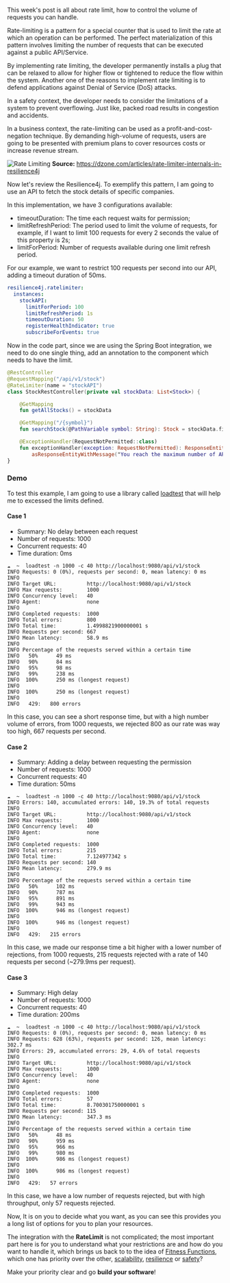 This week's post is all about rate limit, how to control the volume of requests you can handle.

Rate-limiting is a pattern for a special counter that is used to limit the rate at which an operation can be performed. The perfect materialization of this pattern involves limiting the number of requests that can be executed against a public API/Service.

By implementing rate limiting, the developer permanently installs a plug that can be relaxed to allow for higher flow or tightened to reduce the flow within the system. Another one of the reasons to implement rate limiting is to defend applications against Denial of Service (DoS) attacks.

In a safety context, the developer needs to consider the limitations of a system to prevent overflowing. Just like, packed road results in congestion and accidents.

In a business context, the rate-limiting can be used as a profit-and-cost-negation technique. By demanding high-volume of requests, users are going to be presented with premium plans to cover resources costs or increase revenue stream.

![Rate Limiting](/images/d/188e2e7caeec4cbc705a8a7f9032a013)
**Source:** https://dzone.com/articles/rate-limiter-internals-in-resilience4j

Now let's review the Resilience4j. To exemplify this pattern, I am going to use an API to fetch the stock details of specific companies.

In this implementation, we have 3 configurations available:

- timeoutDuration: The time each request waits for permission;
- limitRefreshPeriod: The period used to limit the volume of requests, for example, if I want to limit 100 requests for every 2 seconds the value of this property is 2s;
- limitForPeriod: Number of requests available during one limit refresh period.

For our example, we want to restrict 100 requests per second into our API, adding a timeout duration of 50ms.

```yaml
resilience4j.ratelimiter:
  instances:
    stockAPI:
      limitForPeriod: 100
      limitRefreshPeriod: 1s
      timeoutDuration: 50
      registerHealthIndicator: true
      subscribeForEvents: true
```

Now in the code part, since we are using the Spring Boot integration, we need to do one single thing, add an annotation to the component which needs to have the limit.

```kotlin
@RestController
@RequestMapping("/api/v1/stock")
@RateLimiter(name = "stockAPI")
class StockRestController(private val stockData: List<Stock>) {

    @GetMapping
    fun getAllStocks() = stockData

    @GetMapping("/{symbol}")
    fun searchStock(@PathVariable symbol: String): Stock = stockData.findBySymbol(symbol)

    @ExceptionHandler(RequestNotPermitted::class)
    fun exceptionHandler(exception: RequestNotPermitted): ResponseEntity<ErrorDetails> =
        asResponseEntityWithMessage("You reach the maximum number of API calls")
}
```

### Demo

To test this example, I am going to use a library called [loadtest](https://www.npmjs.com/package/loadtest) that will help me to excessed the limits defined.

#### Case 1

- Summary: No delay between each request
- Number of requests: 1000
- Concurrent requests: 40
- Time duration: 0ms

```
☁  ~  loadtest -n 1000 -c 40 http://localhost:9080/api/v1/stock
INFO Requests: 0 (0%), requests per second: 0, mean latency: 0 ms
INFO
INFO Target URL:          http://localhost:9080/api/v1/stock
INFO Max requests:        1000
INFO Concurrency level:   40
INFO Agent:               none
INFO
INFO Completed requests:  1000
INFO Total errors:        800
INFO Total time:          1.4998821900000001 s
INFO Requests per second: 667
INFO Mean latency:        58.9 ms
INFO
INFO Percentage of the requests served within a certain time
INFO   50%      49 ms
INFO   90%      84 ms
INFO   95%      98 ms
INFO   99%      238 ms
INFO  100%      250 ms (longest request)
INFO
INFO  100%      250 ms (longest request)
INFO
INFO   429:   800 errors
```

In this case, you can see a short response time, but with a high number volume of errors, from 1000 requests, we rejected 800 as our rate was way too high, 667 requests per second.

#### Case 2

- Summary: Adding a delay between requesting the permission
- Number of requests: 1000
- Concurrent requests: 40
- Time duration: 50ms

```
☁  ~  loadtest -n 1000 -c 40 http://localhost:9080/api/v1/stock
INFO Errors: 140, accumulated errors: 140, 19.3% of total requests
INFO
INFO Target URL:          http://localhost:9080/api/v1/stock
INFO Max requests:        1000
INFO Concurrency level:   40
INFO Agent:               none
INFO
INFO Completed requests:  1000
INFO Total errors:        215
INFO Total time:          7.124977342 s
INFO Requests per second: 140
INFO Mean latency:        279.9 ms
INFO
INFO Percentage of the requests served within a certain time
INFO   50%      102 ms
INFO   90%      787 ms
INFO   95%      891 ms
INFO   99%      943 ms
INFO  100%      946 ms (longest request)
INFO
INFO  100%      946 ms (longest request)
INFO
INFO   429:   215 errors
```

In this case, we made our response time a bit higher with a lower number of rejections, from 1000 requests, 215 requests rejected with a rate of 140 requests per second (~279.9ms per request).

#### Case 3

- Summary: High delay
- Number of requests: 1000
- Concurrent requests: 40
- Time duration: 200ms

```
☁  ~  loadtest -n 1000 -c 40 http://localhost:9080/api/v1/stock
INFO Requests: 0 (0%), requests per second: 0, mean latency: 0 ms
INFO Requests: 628 (63%), requests per second: 126, mean latency: 302.7 ms
INFO Errors: 29, accumulated errors: 29, 4.6% of total requests
INFO
INFO Target URL:          http://localhost:9080/api/v1/stock
INFO Max requests:        1000
INFO Concurrency level:   40
INFO Agent:               none
INFO
INFO Completed requests:  1000
INFO Total errors:        57
INFO Total time:          8.700301750000001 s
INFO Requests per second: 115
INFO Mean latency:        347.3 ms
INFO
INFO Percentage of the requests served within a certain time
INFO   50%      48 ms
INFO   90%      959 ms
INFO   95%      966 ms
INFO   99%      980 ms
INFO  100%      986 ms (longest request)
INFO
INFO  100%      986 ms (longest request)
INFO
INFO   429:   57 errors
```

In this case, we have a low number of requests rejected, but with high throughput, only 57 requests rejected.

Now, It is on you to decide what you want, as you can see this provides you a long list of options for you to plan your resources.

The integration with the **RateLimit** is not complicated; the most important part here is for you to understand what your restrictions are and how do you want to handle it, which brings us back to to the idea of [Fitness Functions](https://tiarebalbi.com/article/architectural-fitness-function), which one has priority over the other, [scalability](https://en.wikipedia.org/wiki/Scalability), [resilience](<https://en.wikipedia.org/wiki/Resilience_(network)>) or [safety](https://en.wikipedia.org/wiki/Safety)?

Make your priority clear and go **build your software**!
